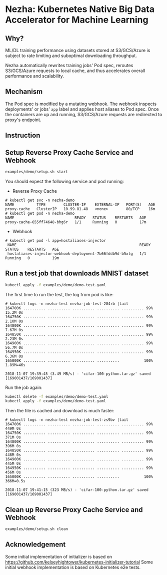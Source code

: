 # Nezha: Kubernetes Native Big Data Accelerator for Machine Learning

## Why?

ML/DL training performance using datasets stored at S3/GCS/Azure is subject to rate limiting and suboptimal downloading throughput.

Nezha automatically rewrites training jobs' Pod spec, reroutes S3/GCS/Azure requests to local cache, and thus accelerates overall performance and scalability.


## Mechanism

The Pod spec is modified by a mutating webhook. The webhook inspects deployments' or jobs' `app` label and applies host aliases to Pod spec.
Once the containers are up and running, S3/GCS/Azure requests are redirected to proxy's endpoint.

## Instruction

## Setup Reverse Proxy Cache Service and Webhook

```bash
examples/demo/setup.sh start
```

You should expect the following service and pod running:

* Reverse Proxy Cache
```console
# kubectl get svc -n nezha-demo
NAME          TYPE        CLUSTER-IP    EXTERNAL-IP   PORT(S)   AGE
proxy-cache   ClusterIP   10.99.81.48   <none>        80/TCP    16m
# kubectl get pod -n nezha-demo
NAME                           READY   STATUS    RESTARTS   AGE
proxy-cache-655ff74648-bhg6r   1/1     Running   0          17m
```

* Webhook
```console
# kubectl get pod -l app=hostaliases-injector
 NAME                                                       READY   STATUS    RESTARTS   AGE
 hostaliases-injector-webhook-deployment-7b66fddb9d-b5xlg   1/1     Running   0          19m
```

## Run a test job that downloads MNIST dataset

```bash
kubectl apply -f examples/demo/demo-test.yaml
```
The first time to run the test, the log from pod is like:

```console
# kubectl logs -n nezha-test nezha-job-test-284rb |tail
164700K .......... .......... .......... .......... .......... 99% 15.2M 0s
164750K .......... .......... .......... .......... .......... 99% 2.10M 0s
164800K .......... .......... .......... .......... .......... 99% 7.67M 0s
164850K .......... .......... .......... .......... .......... 99% 2.23M 0s
164900K .......... .......... .......... .......... .......... 99% 56.7M 0s
164950K .......... .......... .......... .......... .......... 99% 6.36M 0s
165000K .......... .......... .......... ..........           100% 1.89M=46s

2018-11-07 19:39:45 (3.49 MB/s) - 'cifar-100-python.tar.gz' saved [169001437/169001437]
```

Run the job again:
```bash
kubectl delete -f examples/demo/demo-test.yaml
kubectl apply -f examples/demo/demo-test.yaml
```

Then the file is cached and download is much faster:

```console
# kubectl logs -n nezha-test nezha-job-test-zs9bv |tail
164700K .......... .......... .......... .......... .......... 99%  449M 0s
164750K .......... .......... .......... .......... .......... 99%  371M 0s
164800K .......... .......... .......... .......... .......... 99%  396M 0s
164850K .......... .......... .......... .......... .......... 99%  448M 0s
164900K .......... .......... .......... .......... .......... 99%  445M 0s
164950K .......... .......... .......... .......... .......... 99%  456M 0s
165000K .......... .......... .......... ..........           100%  366M=0.5s

2018-11-07 19:41:15 (323 MB/s) - 'cifar-100-python.tar.gz' saved [169001437/169001437]
```

## Clean up Reverse Proxy Cache Service and Webhook

```bash
examples/demo/setup.sh clean
```

## Acknowledgement

Some initial implementation of initializer is based on https://github.com/kelseyhightower/kubernetes-initializer-tutorial
Some initial webhook implementation is based on Kubernetes e2e tests.